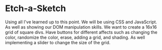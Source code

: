 # Etch-a-Sketch
Using all I've learned up to this point.
We will be using CSS and JavaScript.
As well as showing our DOM manipulation skills.
We want to create a 16x16 grid of square divs.
Have buttons for different affects such as changing the color, randomize the color, erase, adding a grid, and shading.
As well implementing a slider to change the size of the grid.
